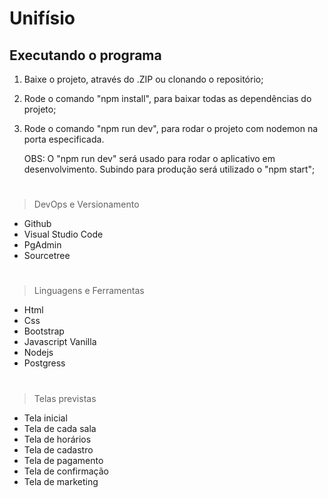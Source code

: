 # Unifísio 

## Executando o programa

1. Baixe o projeto, através do .ZIP ou clonando o repositório;
2. Rode o comando "npm install", para baixar todas as dependências do projeto;
3. Rode o comando "npm run dev", para rodar o projeto com nodemon na porta especificada.

    OBS: O "npm run dev" será usado para rodar o aplicativo em desenvolvimento. Subindo para produção será utilizado o "npm start";

#

> DevOps e Versionamento
- Github
- Visual Studio Code
- PgAdmin
- Sourcetree

#

> Linguagens e Ferramentas 
- Html
- Css
- Bootstrap
- Javascript Vanilla
- Nodejs
- Postgress

#

> Telas previstas
- Tela inicial
- Tela de cada sala
- Tela de horários
- Tela de cadastro
- Tela de pagamento
- Tela de confirmação
- Tela de marketing